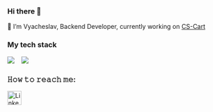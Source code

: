 ### Hi there 👋

🔭 I’m Vyacheslav, Backend Developer, currently working on [CS-Cart](https://www.cs-cart.com/)

### My tech stack
<img src="https://img.shields.io/badge/php%20-%2343853D.svg?&style=for-the-badge&logo=php&logoColor=white&color=7A86B8" />&nbsp;&nbsp;&nbsp;
<img src="https://img.shields.io/badge/MySQL%20-%2343853D.svg?&style=for-the-badge&logo=mysql&logoColor=white&color=f29221" />&nbsp;&nbsp;&nbsp;

### 𝙷𝚘𝚠 𝚝𝚘 𝚛𝚎𝚊𝚌𝚑 𝚖𝚎:

<a href="https://www.linkedin.com/in/вячеслав-королев-73900924b/">
  <img width="32px" height="32px" src="https://user-images.githubusercontent.com/1062217/156883182-04f70b8b-44b4-493b-8ba0-dae93b310a40.png" alt="LinkedIn" />
</a>
